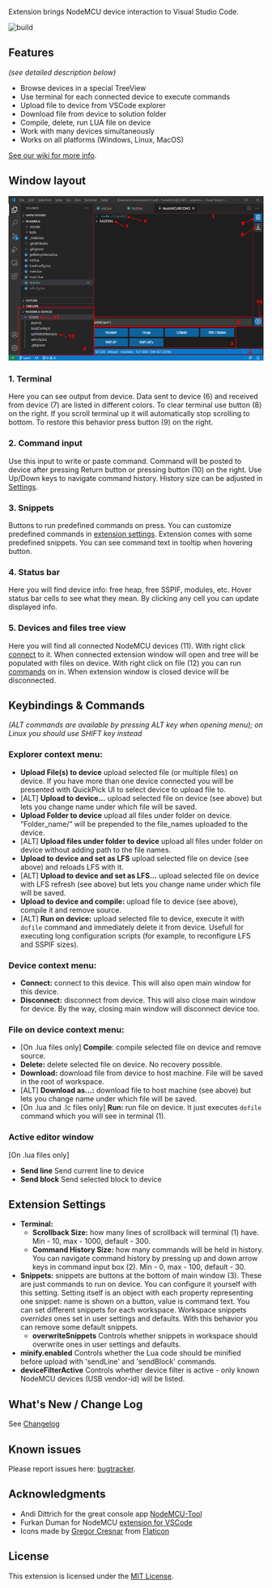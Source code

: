 Extension brings NodeMCU device interaction to Visual Studio Code.

![build](https://img.shields.io/github/actions/workflow/status/BoresXP/nodemcu-tools/.github%2Fworkflows%2Fci.yml)

## Features

_(see detailed description below)_

* Browse devices in a special TreeView
* Use terminal for each connected device to execute commands
* Upload file to device from VSCode explorer
* Download file from device to solution folder
* Compile, delete, run LUA file on device
* Work with many devices simultaneously
* Works on all platforms (Windows, Linux, MacOS)

[See our wiki for more info](https://github.com/BoresXP/nodemcu-tools/wiki).

## Window layout

![](resources/docs/main-screen.png)

### 1. Terminal

Here you can see output from device. Data sent to device (6) and received from device (7) are listed in different colors.
To clear terminal use button (8) on the right.
If you scroll terminal up it will automatically stop scrolling to bottom. To restore this behavior press button (9) on the right.

### 2. Command input

Use this input to write or paste command. Command will be posted to device after pressing Return button or pressing button (10) on the right.
Use Up/Down keys to navigate command history. History size can be adjusted in [Settings](#extension-settings).

### 3. Snippets

Buttons to run predefined commands on press. You can customize predefined commands in [extension settings](#extension-settings). Extension comes with some predefined snippets. You can see command text in tooltip when hovering button.

### 4. Status bar

Here you will find device info: free heap, free SSPIF, modules, etc. Hover status bar cells to see what they mean. By clicking any cell you can update displayed info.

### 5. Devices and files tree view

Here you will find all connected NodeMCU devices (11). With right click [connect](#device-context-menu) to it. When connected extension window will open and tree will be populated with files on device. With right click on file (12) you can run [commands](#file-on-device-context-menu) on in. When extension window is closed device will be disconnected.

## Keybindings & Commands

_(ALT commands are available by pressing ALT key when opening menu); on Linux you should use SHIFT key instead_ 

### Explorer context menu:

* **Upload File(s) to device** upload selected file (or multiple files) on device. If you have more than one device connected you will be presented with QuickPick UI to select device to upload file to.
* [ALT] **Upload to device...** upload selected file on device (see above) but lets you change name under which file will be saved.
* **Upload Folder to device** upload all files under folder on device. “Folder_name/” will be prepended to the file_names uploaded to the device.
* [ALT] **Upload files under folder to device** upload all files under folder on device without adding path to the file names.
* **Upload to device and set as LFS** upload selected file on device (see above) and reloads LFS with it.
* [ALT] **Upload to device and set as LFS...** upload selected file on device with LFS refresh (see above) but lets you change name under which file will be saved.
* **Upload to device and compile:** upload file to device (see above), compile it and remove source.
* [ALT] **Run on device:** upload selected file to device, execute it with `dofile` command and immediately delete it from device. Usefull for executing long configuration scripts (for example, to reconfigure LFS and SSPIF sizes).

### Device context menu:

* **Connect:** connect to this device. This will also open main window for this device.
* **Disconnect:** disconnect from device. This will also close main window for device. By the way, closing main window will disconnect device too.

### File on device context menu:

* [On .lua files only] **Compile**: compile selected file on device and remove source.
* **Delete:** delete selected file on device. No recovery possible.
* **Download:** download file from device to host machine. File will be saved in the root of workspace.
* [ALT] **Download as...:** download file to host machine (see above) but lets you change name under which file will be saved.
* [On .lua and .lc files only] **Run:** run file on device. It just executes `dofile` command which you will see in terminal (1).

### Active editor window

[On .lua files only] 
* **Send line** Send current line to device
* **Send block** Send selected block to device

## Extension Settings

* **Terminal:**
  * **Scrollback Size:** how many lines of scrollback will terminal (1) have. Min - 10, max - 1000, default - 300.
  * **Command History Size:** how many commands will be held in history. You can navigate command history by pressing up and down arrow keys in command input box (2). Min - 0, max - 100, default - 30.
* **Snippets:** snippets are buttons at the bottom of main window (3). These are just commands to run on device. You can configure it yourself with this setting. Setting itself is an object with each property representing one snippet: name is shown on a button, value is command text. You can set different snippets for each workspace. Workspace snippets _overrides_ ones set in user settings and defaults. With this behavior you can remove some default snippets. 
  * **overwriteSnippets** Controls whether snippets in workspace should overwrite ones in user settings and defaults.
* **minify.enabled**  Controls whether the Lua code should be minified before upload with 'sendLine' and 'sendBlock' commands.
* **deviceFilterActive** Controls whether device filter is active - only known NodeMCU devices (USB vendor-id) will be listed.

## What's New / Change Log

See [Changelog](https://github.com/BoresXP/nodemcu-tools/blob/master/CHANGELOG.md)

## Known issues

Please report issues here: [bugtracker](https://github.com/BoresXP/nodemcu-tools/issues).

## Acknowledgments

- Andi Dittrich for the great console app [NodeMCU-Tool](https://github.com/AndiDittrich/NodeMCU-Tool)
- Furkan Duman for NodeMCU [extension for VSCode](https://github.com/fduman/vscode-nodemcu)
- Icons made by [Gregor Cresnar](https://flaticon.com/authors/gregor-cresnar) from [Flaticon](https://flaticon.com)

## License

This extension is licensed under the [MIT License](https://github.com/BoresXP/nodemcu-tools/blob/master/LICENSE.md).
